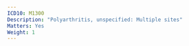 ```yaml
---
ICD10: M1300
Description: "Polyarthritis, unspecified: Multiple sites"
Matters: Yes
Weight: 1
---
```

